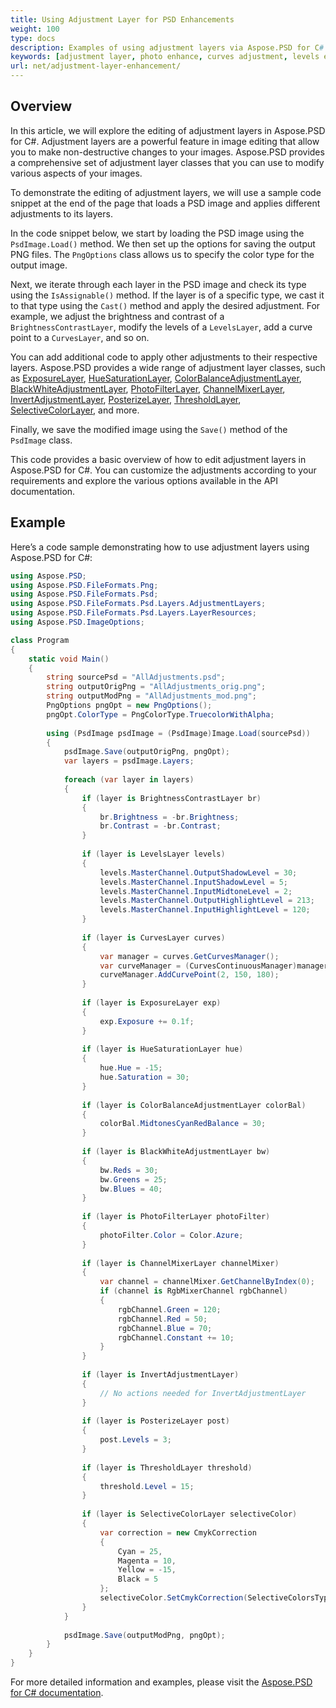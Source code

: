 ```yaml
---
title: Using Adjustment Layer for PSD Enhancements
weight: 100
type: docs
description: Examples of using adjustment layers via Aspose.PSD for C#
keywords: [adjustment layer, photo enhance, curves adjustment, levels enhancement, invert, photo filter, psd api, C#, csharp, code sample]
url: net/adjustment-layer-enhancement/
---
```


## Overview

In this article, we will explore the editing of adjustment layers in Aspose.PSD for C#. Adjustment layers are a powerful feature in image editing that allow you to make non-destructive changes to your images. Aspose.PSD provides a comprehensive set of adjustment layer classes that you can use to modify various aspects of your images.

To demonstrate the editing of adjustment layers, we will use a sample code snippet at the end of the page that loads a PSD image and applies different adjustments to its layers.

In the code snippet below, we start by loading the PSD image using the `PsdImage.Load()` method. We then set up the options for saving the output PNG files. The `PngOptions` class allows us to specify the color type for the output image.

Next, we iterate through each layer in the PSD image and check its type using the `IsAssignable()` method. If the layer is of a specific type, we cast it to that type using the `Cast()` method and apply the desired adjustment. For example, we adjust the brightness and contrast of a `BrightnessContrastLayer`, modify the levels of a `LevelsLayer`, add a curve point to a `CurvesLayer`, and so on.

You can add additional code to apply other adjustments to their respective layers. Aspose.PSD provides a wide range of adjustment layer classes, such as [ExposureLayer](https://reference.aspose.com/psd/net/aspose.psd.fileformats.psd.layers.adjustmentlayers/exposurelayer), [HueSaturationLayer](https://reference.aspose.com/psd/net/aspose.psd.fileformats.psd.layers.adjustmentlayers/huesaturationlayer), [ColorBalanceAdjustmentLayer](https://reference.aspose.com/psd/net/aspose.psd.fileformats.psd.layers.adjustmentlayers/colorbalanceadjustmentlayer), [BlackWhiteAdjustmentLayer](https://reference.aspose.com/psd/net/aspose.psd.fileformats.psd.layers.adjustmentlayers/blackwhiteadjustmentlayer), [PhotoFilterLayer](https://reference.aspose.com/psd/net/aspose.psd.fileformats.psd.layers.adjustmentlayers/photofilterlayer), [ChannelMixerLayer](https://reference.aspose.com/psd/net/aspose.psd.fileformats.psd.layers.adjustmentlayers/channelmixerlayer), [InvertAdjustmentLayer](https://reference.aspose.com/psd/net/aspose.psd.fileformats.psd.layers.adjustmentlayers/invertadjustmentlayer), [PosterizeLayer](https://reference.aspose.com/psd/net/aspose.psd.fileformats.psd.layers.adjustmentlayers/posterizelayer), [ThresholdLayer](https://reference.aspose.com/psd/net/aspose.psd.fileformats.psd.layers.adjustmentlayers/thresholdlayer), [SelectiveColorLayer](https://reference.aspose.com/psd/net/aspose.psd.fileformats.psd.layers.adjustmentlayers/selectivecolorlayer), and more.

Finally, we save the modified image using the `Save()` method of the `PsdImage` class.

This code provides a basic overview of how to edit adjustment layers in Aspose.PSD for C#. You can customize the adjustments according to your requirements and explore the various options available in the API documentation.

## Example

Here’s a code sample demonstrating how to use adjustment layers using Aspose.PSD for C#:

```csharp
using Aspose.PSD;
using Aspose.PSD.FileFormats.Png;
using Aspose.PSD.FileFormats.Psd;
using Aspose.PSD.FileFormats.Psd.Layers.AdjustmentLayers;
using Aspose.PSD.FileFormats.Psd.Layers.LayerResources;
using Aspose.PSD.ImageOptions;

class Program
{
    static void Main()
    {
        string sourcePsd = "AllAdjustments.psd";
        string outputOrigPng = "AllAdjustments_orig.png";
        string outputModPng = "AllAdjustments_mod.png";
        PngOptions pngOpt = new PngOptions();
        pngOpt.ColorType = PngColorType.TruecolorWithAlpha;
        
        using (PsdImage psdImage = (PsdImage)Image.Load(sourcePsd))
        {
            psdImage.Save(outputOrigPng, pngOpt);
            var layers = psdImage.Layers;
        
            foreach (var layer in layers)
            {
                if (layer is BrightnessContrastLayer br)
                {
                    br.Brightness = -br.Brightness;
                    br.Contrast = -br.Contrast;
                }
        
                if (layer is LevelsLayer levels)
                {
                    levels.MasterChannel.OutputShadowLevel = 30;
                    levels.MasterChannel.InputShadowLevel = 5;
                    levels.MasterChannel.InputMidtoneLevel = 2;
                    levels.MasterChannel.OutputHighlightLevel = 213;
                    levels.MasterChannel.InputHighlightLevel = 120;
                }
        
                if (layer is CurvesLayer curves)
                {
                    var manager = curves.GetCurvesManager();
                    var curveManager = (CurvesContinuousManager)manager;
                    curveManager.AddCurvePoint(2, 150, 180);
                }
        
                if (layer is ExposureLayer exp)
                {
                    exp.Exposure += 0.1f;
                }
        
                if (layer is HueSaturationLayer hue)
                {
                    hue.Hue = -15;
                    hue.Saturation = 30;
                }
        
                if (layer is ColorBalanceAdjustmentLayer colorBal)
                {
                    colorBal.MidtonesCyanRedBalance = 30;
                }
        
                if (layer is BlackWhiteAdjustmentLayer bw)
                {
                    bw.Reds = 30;
                    bw.Greens = 25;
                    bw.Blues = 40;
                }
        
                if (layer is PhotoFilterLayer photoFilter)
                {
                    photoFilter.Color = Color.Azure;
                }
        
                if (layer is ChannelMixerLayer channelMixer)
                {
                    var channel = channelMixer.GetChannelByIndex(0);
                    if (channel is RgbMixerChannel rgbChannel)
                    {
                        rgbChannel.Green = 120;
                        rgbChannel.Red = 50;
                        rgbChannel.Blue = 70;
                        rgbChannel.Constant += 10;
                    }
                }
        
                if (layer is InvertAdjustmentLayer)
                {
                    // No actions needed for InvertAdjustmentLayer
                }
        
                if (layer is PosterizeLayer post)
                {
                    post.Levels = 3;
                }
        
                if (layer is ThresholdLayer threshold)
                {
                    threshold.Level = 15;
                }
        
                if (layer is SelectiveColorLayer selectiveColor)
                {
                    var correction = new CmykCorrection
                    {
                        Cyan = 25,
                        Magenta = 10,
                        Yellow = -15,
                        Black = 5
                    };
                    selectiveColor.SetCmykCorrection(SelectiveColorsTypes.Cyans, correction);
                }
            }
        
            psdImage.Save(outputModPng, pngOpt);
        }
    }
}
```

For more detailed information and examples, please visit the [Aspose.PSD for C# documentation](https://docs.aspose.com/psd/net/).

